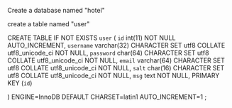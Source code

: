 Create a database named "hotel"

create a table named "user"

CREATE TABLE IF NOT EXISTS `user` (
  `id` int(11) NOT NULL AUTO_INCREMENT,
  `username` varchar(32) CHARACTER SET utf8 COLLATE utf8_unicode_ci NOT NULL,
  `password` char(64) CHARACTER SET utf8 COLLATE utf8_unicode_ci NOT NULL,
  `email` varchar(64) CHARACTER SET utf8 COLLATE utf8_unicode_ci NOT NULL,
  `salt` char(16) CHARACTER SET utf8 COLLATE utf8_unicode_ci NOT NULL,
  `msg` text NOT NULL,
  PRIMARY KEY (`id`)

) ENGINE=InnoDB  DEFAULT CHARSET=latin1 AUTO_INCREMENT=1 ;